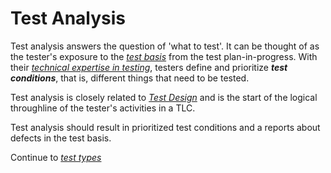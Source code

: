 # **Test Analysis**

Test analysis answers the question of 'what to test'. It can be thought of as the tester's exposure to the *[test basis](/1/1/2.Test_Scope.md#test-basis)* from the test plan-in-progress. With their *[technical expertise in testing](/1/4/1.Test_Types.md)*, testers define and prioritize ***test conditions***, that is, different things that need to be tested.

Test analysis is closely related to *[Test Design](/2/1.Test_Design.md)* and is the start of the logical throughline of the tester's activities in a TLC.

Test analysis should result in prioritized test conditions and a reports about defects in the test basis.

Continue to *[test types](/1/4/1.Test_Types.md)*